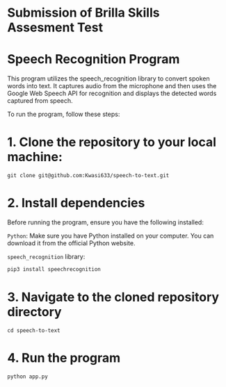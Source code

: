 # Submission of Brilla Skills Assesment Test

# Speech Recognition Program
This program utilizes the speech_recognition library to convert spoken words into text. It captures audio from the microphone and then uses the Google Web Speech API for recognition and displays the detected words captured from speech.


To run the program, follow these steps:

# 1. Clone the repository to your local machine:
`git clone git@github.com:Kwasi633/speech-to-text.git
`

# 2. Install dependencies
Before running the program, ensure you have the following installed:

`Python`: Make sure you have Python installed on your computer. You can download it from the official Python website.

`speech_recognition` library: 

```python
pip3 install speechrecognition
```

# 3. Navigate to the cloned repository directory
`cd speech-to-text
` 

# 4. Run the program 
```python
python app.py
```
